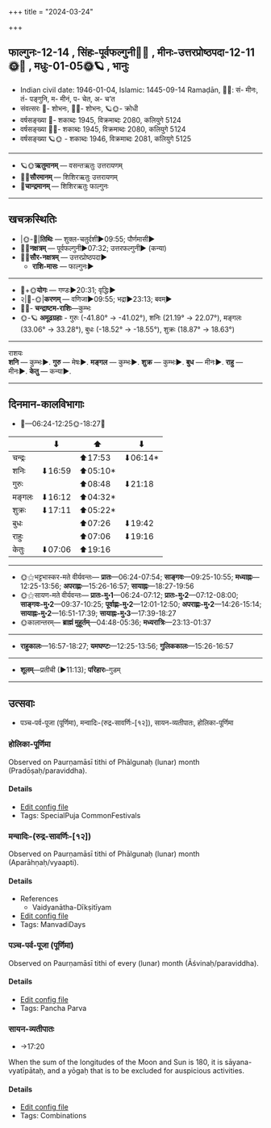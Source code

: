+++
title = "2024-03-24"

+++
## फाल्गुनः-12-14  ,  सिंहः-पूर्वफल्गुनी🌛🌌  ,  मीनः-उत्तरप्रोष्ठपदा-12-11🌞🌌  ,  मधुः-01-05🌞🪐  ,  भानुः
- Indian civil date: 1946-01-04, Islamic: 1445-09-14 Ramaḍān, 🌌🌞: सं- मीनः, तं- पङ्गुनि, म- मीनं, प- चेत, अ- च’त
- संवत्सरः 🌛- शोभनः, 🌌🌞- शोभनः, 🪐🌞- क्रोधी
- वर्षसङ्ख्या 🌛- शकाब्दः 1945, विक्रमाब्दः 2080, कलियुगे 5124
- वर्षसङ्ख्या 🌌🌞- शकाब्दः 1945, विक्रमाब्दः 2080, कलियुगे 5124
- वर्षसङ्ख्या 🪐🌞 - शकाब्दः 1946, विक्रमाब्दः 2081, कलियुगे 5125
___________________
- 🪐🌞**ऋतुमानम्** — वसन्तऋतुः उत्तरायणम्
- 🌌🌞**सौरमानम्** — शिशिरऋतुः उत्तरायणम्
- 🌛**चान्द्रमानम्** — शिशिरऋतुः फाल्गुनः
___________________


## खचक्रस्थितिः
- |🌞-🌛|**तिथिः** — शुक्ल-चतुर्दशी►09:55; पौर्णमासी►  
- 🌌🌛**नक्षत्रम्** — पूर्वफल्गुनी►07:32; उत्तरफल्गुनी► (कन्या)  
- 🌌🌞**सौर-नक्षत्रम्** — उत्तरप्रोष्ठपदा►  
  - **राशि-मासः** — फाल्गुनः► 
___________________
- 🌛+🌞**योगः** — गण्डः►20:31; वृद्धिः►  
- २|🌛-🌞|**करणम्** — वणिजा►09:55; भद्रा►23:13; बवम्►  
- 🌌🌛- **चन्द्राष्टम-राशिः**—कुम्भः  
- 🌞-🪐 **अमूढग्रहाः** - गुरुः (-41.80° → -41.02°), शनिः (21.19° → 22.07°), मङ्गलः (33.06° → 33.28°), बुधः (-18.52° → -18.55°), शुक्रः (18.87° → 18.63°)
___________________
राशयः  
**शनि** — कुम्भः►. **गुरु** — मेषः►. **मङ्गल** — कुम्भः►. **शुक्र** — कुम्भः►. **बुध** — मीनः►. **राहु** — मीनः►. **केतु** — कन्या►. 
___________________


## दिनमान-कालविभागाः
- 🌅—06:24-12:25🌞-18:27🌇  

|      |⬇     |⬆     |⬇     |
|------|-----|-----|------|
|चन्द्रः|     |⬆17:53 |⬇06:14*|
|शनिः   |⬇16:59 |⬆05:10*|     |
|गुरुः  |     |⬆08:48 |⬇21:18 |
|मङ्गलः |⬇16:12 |⬆04:32*|     |
|शुक्रः |⬇17:11 |⬆05:22*|     |
|बुधः   |     |⬆07:26 |⬇19:42 |
|राहुः  |     |⬆07:06 |⬇19:16 |
|केतुः  |⬇07:06 |⬆19:16 |     |
___________________
- 🌞⚝भट्टभास्कर-मते वीर्यवन्तः— **प्रातः**—06:24-07:54; **साङ्गवः**—09:25-10:55; **मध्याह्नः**—12:25-13:56; **अपराह्णः**—15:26-16:57; **सायाह्नः**—18:27-19:56  
- 🌞⚝सायण-मते वीर्यवन्तः— **प्रातः-मु॰1**—06:24-07:12; **प्रातः-मु॰2**—07:12-08:00; **साङ्गवः-मु॰2**—09:37-10:25; **पूर्वाह्णः-मु॰2**—12:01-12:50; **अपराह्णः-मु॰2**—14:26-15:14; **सायाह्नः-मु॰2**—16:51-17:39; **सायाह्नः-मु॰3**—17:39-18:27  
- 🌞कालान्तरम्— **ब्राह्मं मुहूर्तम्**—04:48-05:36; **मध्यरात्रिः**—23:13-01:37  
___________________
- **राहुकालः**—16:57-18:27; **यमघण्टः**—12:25-13:56; **गुलिककालः**—15:26-16:57  
___________________
- **शूलम्**—प्रतीची (►11:13); **परिहारः**–गुडम्  
___________________

## उत्सवाः
- पञ्च-पर्व-पूजा (पूर्णिमा), मन्वादिः-(रुद्र-सावर्णिः-[१२]), सायन-व्यतीपातः, होलिका-पूर्णिमा
### होलिका-पूर्णिमा

Observed on Paurṇamāsī tithi of Phālgunaḥ (lunar) month (Pradōṣaḥ/paraviddha). 



#### Details
- [Edit config file](https://github.com/jyotisham/adyatithi/blob/master/general/lunar_month/tithi/12/15/hOlikA-pUrNimA.toml)
- Tags: SpecialPuja CommonFestivals


### मन्वादिः-(रुद्र-सावर्णिः-[१२])

Observed on Paurṇamāsī tithi of Phālgunaḥ (lunar) month (Aparāhṇaḥ/vyaapti). 



#### Details
- References
  - Vaidyanātha-Dīkṣitīyam
- [Edit config file](https://github.com/jyotisham/adyatithi/blob/master/time_focus/yugAdiH/lunar_month/tithi/12/15/manvAdiH~%28rudra-sAvarNiH~%5B12%5D%29.toml)
- Tags: ManvadiDays


### पञ्च-पर्व-पूजा (पूर्णिमा)

Observed on Paurṇamāsī tithi of every (lunar) month (Āśvinaḥ/paraviddha). 



#### Details
- [Edit config file](https://github.com/jyotisham/adyatithi/blob/master/devatA/devIparva/lunar_month/tithi/00/15/pancha-parva-2.toml)
- Tags: Pancha Parva


### सायन-व्यतीपातः
- →17:20



When the sum of the longitudes of the Moon and Sun is 180, it is sāyana-vyatīpātaḥ, and a yōgaḥ that is to be excluded for auspicious activities.

#### Details
- [Edit config file](https://github.com/jyotisham/adyatithi/blob/master/time_focus/misc_combinations/description_only/sAyana-vyatIpAtaH.toml)
- Tags: Combinations


